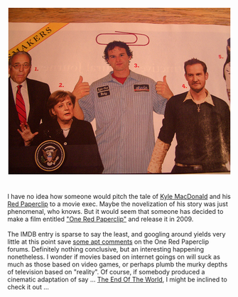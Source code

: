<a href="/content/images/2008/01/redclip.jpg"><img id="BLOGGER_PHOTO_ID_5153362239513328098" style="DISPLAY: block; MARGIN: 0px auto 10px; CURSOR: hand; TEXT-ALIGN: center" alt="" src="/content/images/2008/01/redclip.jpg" border="0" /></a><br /><div>I have no idea how someone would pitch the tale of <a href="http://oneredpaperclip.blogspot.com/2005/07/bio.html" target="_blank">Kyle MacDonald</a> and his <a href="http://oneredpaperclip.blogspot.com/" target="_blank">Red Paperclip</a> to a movie exec. Maybe the novelization of his story was just phenomenal, who knows. But it would seem that someone has decided to make a film entitled <a href="http://imdb.com/title/tt0985003/" target="_blank">"One Red Paperclip"</a> and release it in 2009.</div><br /><div></div>The IMDB entry is sparse to say the least, and googling around yields very little at this point save <a href="http://oneredpaperclip.blogspot.com/2006/07/interesting.html#c115236264685598483" target="_blank">some apt comments</a> on the One Red Paperclip forums.  Definitely nothing conclusive, but an interesting happening nonetheless.  I wonder if movies based on internet goings on will suck as much as those based on video games, or perhaps plumb the murky depths of television based on "reality".  Of course, if somebody produced a cinematic adaptation of say ... <a href="http://www.endofworld.net/" target="_blank">The End Of The World</a>, I might be inclined to check it out ...<br /><div></div>